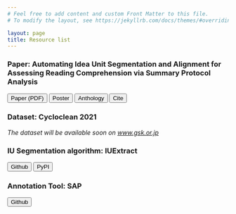 ```yaml
---
# Feel free to add content and custom Front Matter to this file.
# To modify the layout, see https://jekyllrb.com/docs/themes/#overriding-theme-defaults

layout: page
title: Resource list
---
```

### Paper: Automating Idea Unit Segmentation and Alignment for Assessing Reading Comprehension via Summary Protocol Analysis
[<button>Paper (PDF)</button>](#) [<button>Poster</button>](#) [<button>Anthology</button>](#) [<button>Cite</button>](#)
### Dataset: Cycloclean 2021
*The dataset will be available soon on www.gsk.or.jp*
### IU Segmentation algorithm: IUExtract
[<button>Github</button>](#) [<button>PyPI</button>](#)
### Annotation Tool: SAP
[<button>Github</button>](#)